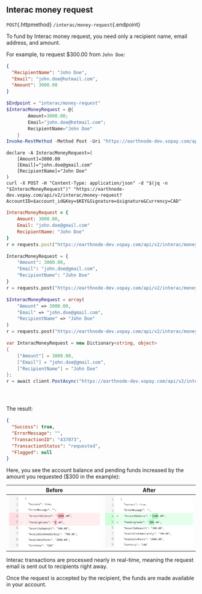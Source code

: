## Interac money request

`POST`{.httpmethod} `/interac/money-request`{.endpoint}

To fund by Interac money request, you need only a recipient name, email address, and amount.

For example, to request $300.00 from `John Doe`:

```json
{
  "RecipientName": "John Doe",
  "Email": "john.doe@hotmail.com",
  "Amount": 3000.00
}
```

```powershell
$Endpoint = "interac/money-request"
$InteracMoneyRequest = @{
        Amount=3000.00;
        Email="john.doe@hotmail.com";
        RecipientName="John Doe"
    }
Invoke-RestMethod -Method Post -Uri "https://earthnode-dev.vopay.com/api/v2/$Endpoint?AccountID=$AccountID&Key=$($Credentials.Key.Password | ConvertFrom-SecureString -AsPlainText)&Signature=$($Signature.Hash.ToLowerInvariant())&Currency=CAD" -Body $InteracMoneyRequest | ConvertTo-Json
```

```shell
declare -A InteracMoneyRequest=(
    [Amount]=3000.00
    [Email]="john.doe@gmail.com"
    [RecipientName]="John Doe"
)
curl -X POST -H "Content-Type: application/json" -d "$(jq -n "$InteracMoneyRequest")" "https://earthnode-dev.vopay.com/api/v2/interac/money-request?AccountID=$account_id&Key=$KEY&Signature=$signature&Currency=CAD"
```

```ruby
InteracMoneyRequest = {
    Amount: 3000.00,
    Email: "john.doe@gmail.com"
    RecipientName: "John Doe"
}
r = requests.post("https://earthnode-dev.vopay.com/api/v2/interac/money-request?AccountID=%s&Key=%s&Signature=%s&Currency=CAD" % [account_id, KEY, signature], json: InteracMoneyRequest)
```

```python
InteracMoneyRequest = {
    "Amount": 3000.00,
    "Email": "john.doe@gmail.com",
    "RecipientName": "John Doe"
}
r = requests.post("https://earthnode-dev.vopay.com/api/v2/interac/money-request?AccountID=%s&Key=%s&Signature=%s&Currency=CAD" % [account_id, KEY, signature], json: InteracMoneyRequest)
```

```php
$InteracMoneyRequest = array(
    "Amount" => 3000.00,
    "Email" => "john.doe@gmail.com",
    "RecipientName" => "John Doe"
)
r = requests.post("https://earthnode-dev.vopay.com/api/v2/interac/money-request?AccountID=%s&Key=%s&Signature=%s&Currency=CAD" % [account_id, KEY, signature], json: $InteracMoneyRequest)
```

```csharp
var InteracMoneyRequest = new Dictionary<string, object>
{
    ["Amount"] = 3000.00,
    ["Email"] = "john.doe@gmail.com",
    ["RecipientName"] = "John Doe"
};
r = await client.PostAsync("https://earthnode-dev.vopay.com/api/v2/interac/money-request?AccountID=%s&Key=%s&Signature=%s&Currency=CAD" % [account_id, KEY, signature], new StringContent(JsonConvert.SerializeObject(InteracMoneyRequest), Encoding.UTF8, "application/json"));
```

```javascript

```


```java

```


```go

```



<!--show how it impacts balance -->

The result:

```json
{
  "Success": true,
  "ErrorMessage": "",
  "TransactionID": "437073",
  "TransactionStatus": "requested",
  "Flagged": null
}
```

Here, you see the account balance and pending funds increased by the amount you requested ($300 in the example):

| Before | After |
| ------ | ----- |
| ![](slate/img/before_imr.svg) | ![](slate/img/after_imr.svg)  |

Interac transactions are processed nearly in real-time, meaning the request email is sent out to recipients right away.

Once the request is accepted by the recipient, the funds are made available in your account.
